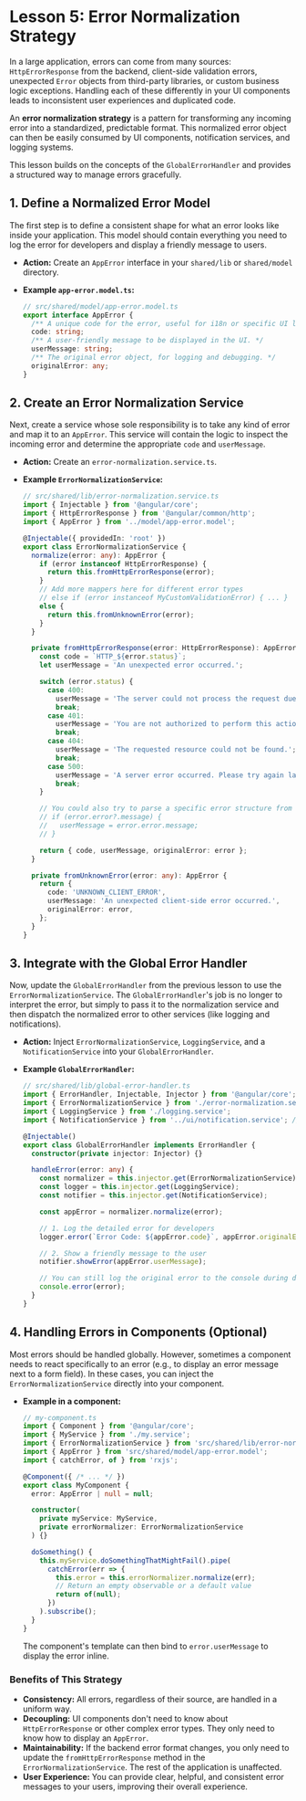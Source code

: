 # Lesson 5: Error Normalization Strategy

In a large application, errors can come from many sources: `HttpErrorResponse` from the backend, client-side validation errors, unexpected `Error` objects from third-party libraries, or custom business logic exceptions. Handling each of these differently in your UI components leads to inconsistent user experiences and duplicated code.

An **error normalization strategy** is a pattern for transforming any incoming error into a standardized, predictable format. This normalized error object can then be easily consumed by UI components, notification services, and logging systems.

This lesson builds on the concepts of the `GlobalErrorHandler` and provides a structured way to manage errors gracefully.

## 1. Define a Normalized Error Model

The first step is to define a consistent shape for what an error looks like inside your application. This model should contain everything you need to log the error for developers and display a friendly message to users.

- **Action:** Create an `AppError` interface in your `shared/lib` or `shared/model` directory.

- **Example `app-error.model.ts`:**
  ```typescript
  // src/shared/model/app-error.model.ts
  export interface AppError {
    /** A unique code for the error, useful for i18n or specific UI logic. */
    code: string;
    /** A user-friendly message to be displayed in the UI. */
    userMessage: string;
    /** The original error object, for logging and debugging. */
    originalError: any;
  }
  ```

## 2. Create an Error Normalization Service

Next, create a service whose sole responsibility is to take any kind of error and map it to an `AppError`. This service will contain the logic to inspect the incoming error and determine the appropriate `code` and `userMessage`.

- **Action:** Create an `error-normalization.service.ts`.

- **Example `ErrorNormalizationService`:**
  ```typescript
  // src/shared/lib/error-normalization.service.ts
  import { Injectable } from '@angular/core';
  import { HttpErrorResponse } from '@angular/common/http';
  import { AppError } from '../model/app-error.model';

  @Injectable({ providedIn: 'root' })
  export class ErrorNormalizationService {
    normalize(error: any): AppError {
      if (error instanceof HttpErrorResponse) {
        return this.fromHttpErrorResponse(error);
      }
      // Add more mappers here for different error types
      // else if (error instanceof MyCustomValidationError) { ... }
      else {
        return this.fromUnknownError(error);
      }
    }

    private fromHttpErrorResponse(error: HttpErrorResponse): AppError {
      const code = `HTTP_${error.status}`;
      let userMessage = 'An unexpected error occurred.';

      switch (error.status) {
        case 400:
          userMessage = 'The server could not process the request due to a client error.';
          break;
        case 401:
          userMessage = 'You are not authorized to perform this action.';
          break;
        case 404:
          userMessage = 'The requested resource could not be found.';
          break;
        case 500:
          userMessage = 'A server error occurred. Please try again later.';
          break;
      }

      // You could also try to parse a specific error structure from the response body
      // if (error.error?.message) {
      //   userMessage = error.error.message;
      // }

      return { code, userMessage, originalError: error };
    }

    private fromUnknownError(error: any): AppError {
      return {
        code: 'UNKNOWN_CLIENT_ERROR',
        userMessage: 'An unexpected client-side error occurred.',
        originalError: error,
      };
    }
  }
  ```

## 3. Integrate with the Global Error Handler

Now, update the `GlobalErrorHandler` from the previous lesson to use the `ErrorNormalizationService`. The `GlobalErrorHandler`'s job is no longer to interpret the error, but simply to pass it to the normalization service and then dispatch the normalized error to other services (like logging and notifications).

- **Action:** Inject `ErrorNormalizationService`, `LoggingService`, and a `NotificationService` into your `GlobalErrorHandler`.

- **Example `GlobalErrorHandler`:**
  ```typescript
  // src/shared/lib/global-error-handler.ts
  import { ErrorHandler, Injectable, Injector } from '@angular/core';
  import { ErrorNormalizationService } from './error-normalization.service';
  import { LoggingService } from './logging.service';
  import { NotificationService } from '../ui/notification.service'; // A hypothetical UI service

  @Injectable()
  export class GlobalErrorHandler implements ErrorHandler {
    constructor(private injector: Injector) {}

    handleError(error: any) {
      const normalizer = this.injector.get(ErrorNormalizationService);
      const logger = this.injector.get(LoggingService);
      const notifier = this.injector.get(NotificationService);

      const appError = normalizer.normalize(error);

      // 1. Log the detailed error for developers
      logger.error(`Error Code: ${appError.code}`, appError.originalError);

      // 2. Show a friendly message to the user
      notifier.showError(appError.userMessage);

      // You can still log the original error to the console during development
      console.error(error);
    }
  }
  ```

## 4. Handling Errors in Components (Optional)

Most errors should be handled globally. However, sometimes a component needs to react specifically to an error (e.g., to display an error message next to a form field). In these cases, you can inject the `ErrorNormalizationService` directly into your component.

- **Example in a component:**
  ```typescript
  // my-component.ts
  import { Component } from '@angular/core';
  import { MyService } from './my.service';
  import { ErrorNormalizationService } from 'src/shared/lib/error-normalization.service';
  import { AppError } from 'src/shared/model/app-error.model';
  import { catchError, of } from 'rxjs';

  @Component({ /* ... */ })
  export class MyComponent {
    error: AppError | null = null;

    constructor(
      private myService: MyService,
      private errorNormalizer: ErrorNormalizationService
    ) {}

    doSomething() {
      this.myService.doSomethingThatMightFail().pipe(
        catchError(err => {
          this.error = this.errorNormalizer.normalize(err);
          // Return an empty observable or a default value
          return of(null);
        })
      ).subscribe();
    }
  }
  ```
  The component's template can then bind to `error.userMessage` to display the error inline.

### Benefits of This Strategy

-   **Consistency:** All errors, regardless of their source, are handled in a uniform way.
-   **Decoupling:** UI components don't need to know about `HttpErrorResponse` or other complex error types. They only need to know how to display an `AppError`.
-   **Maintainability:** If the backend error format changes, you only need to update the `fromHttpErrorResponse` method in the `ErrorNormalizationService`. The rest of the application is unaffected.
-   **User Experience:** You can provide clear, helpful, and consistent error messages to your users, improving their overall experience.